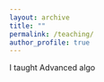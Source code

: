 ```yaml
---
layout: archive
title: ""
permalink: /teaching/
author_profile: true
---
```


I taught Advanced algo
